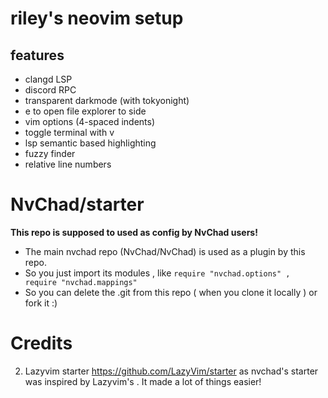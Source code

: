 # riley's neovim setup

## features
* clangd LSP
* discord RPC
* transparent darkmode (with tokyonight)
* <leader>e to open file explorer to side
* vim options (4-spaced indents)
* toggle terminal with <leader>v
* lsp semantic based highlighting 
* fuzzy finder
* relative line numbers 

# NvChad/starter
**This repo is supposed to used as config by NvChad users!**

- The main nvchad repo (NvChad/NvChad) is used as a plugin by this repo.
- So you just import its modules , like `require "nvchad.options" , require "nvchad.mappings"`
- So you can delete the .git from this repo ( when you clone it locally ) or fork it :)

# Credits
2) Lazyvim starter https://github.com/LazyVim/starter as nvchad's starter was inspired by Lazyvim's . It made a lot of things easier!
